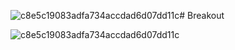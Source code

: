 ![c8e5c19083adfa734accdad6d07dd11c](https://github.com/user-attachments/assets/1caa23ac-f976-48b6-be3d-636140d9fbab)# Breakout
 

![c8e5c19083adfa734accdad6d07dd11c](https://github.com/user-attachments/assets/7518bb44-a583-4cf4-b234-9dcc0c4fdbc0)
